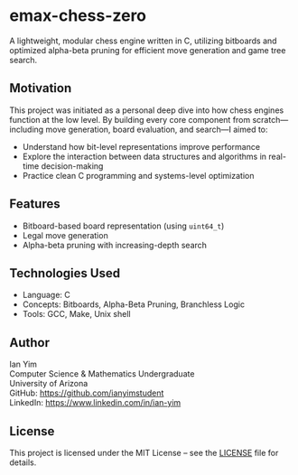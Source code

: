 # emax-chess-zero

A lightweight, modular chess engine written in C, utilizing bitboards and optimized alpha-beta pruning for efficient move generation and game tree search.

## Motivation

This project was initiated as a personal deep dive into how chess engines function at the low level. By building every core component from scratch—including move generation, board evaluation, and search—I aimed to:

- Understand how bit-level representations improve performance
- Explore the interaction between data structures and algorithms in real-time decision-making
- Practice clean C programming and systems-level optimization

## Features

- Bitboard-based board representation (using `uint64_t`)
- Legal move generation
- Alpha-beta pruning with increasing-depth search

## Technologies Used

- Language: C
- Concepts: Bitboards, Alpha-Beta Pruning, Branchless Logic
- Tools: GCC, Make, Unix shell

## Author

Ian Yim  
Computer Science & Mathematics Undergraduate  
University of Arizona  
GitHub: https://github.com/ianyimstudent  
LinkedIn: https://www.linkedin.com/in/ian-yim

## License

This project is licensed under the MIT License – see the [LICENSE](./LICENSE) file for details.